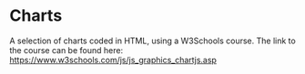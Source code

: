 # Charts
A selection of charts coded in HTML, using a W3Schools course. The link to the course can be found here: https://www.w3schools.com/js/js_graphics_chartjs.asp
